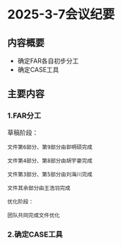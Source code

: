 # 2025-3-7会议纪要

## 内容概要

* 确定FAR各自初步分工
* 确定CASE工具

## 主要内容

### 1.FAR分工

   草稿阶段：

    文件第6部分、第9部分由郭明硕完成

    文件第4部分、第8部分由胡宇豪完成

    文件第3部分、第5部分由刘海川完成

    文件其余部分由王浩羽完成

    优化阶段：

    团队共同完成文件优化

### 2.确定CASE工具
